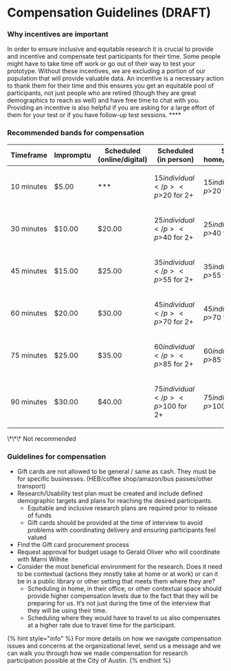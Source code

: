 # Compensation Guidelines (DRAFT)

### **Why incentives are important**

In order to ensure inclusive and equitable research it is crucial to provide and incentive and compensate test participants for their time. Some people might have to take time off work or go out of their way to test your prototype. Without these incentives, we are excluding a portion of our population that will provide valuable data. An incentive is a necessary action to thank them for their time and this ensures you get an equitable pool of participants, not just people who are retired (though they are great demographics to reach as well) and have free time to chat with you. Providing an incentive is also helpful if you are asking for a large effort of them for your test or if you have follow-up test sessions. \*\*\*\*

### **Recommended bands for compensation**

| **Timeframe** | Impromptu | Scheduled (online/digital) | **Scheduled (in person)**                  | **Scheduled (in home/office/contextual)**  |
| ------------- | --------- | -------------------------- | ------------------------------------------ | ------------------------------------------ |
| 10 minutes    | $5.00     | \*\*\*                     | <p>$15 individual</p><p>$20 for 2+<br></p> | <p>$15 individual</p><p>$20 for 2+<br></p> |
| 30 minutes    | $10.00    | $20.00                     | <p>$25 individual</p><p>$40 for 2+</p>     | <p>$25 individual</p><p>$40 for 2+</p>     |
| 45 minutes    | $15.00    | $25.00                     | <p>$35 individual</p><p>$55 for 2+</p>     | <p>$35 individual</p><p>$55 for 2+</p>     |
| 60 minutes    | $20.00    | $30.00                     | <p>$45 individual</p><p>$70 for 2+</p>     | <p>$45 individual</p><p>$70 for 2+</p>     |
| 75 minutes    | $25.00    | $35.00                     | <p>$60 individual</p><p>$85 for 2+</p>     | <p>$60 individual</p><p>$85 for 2+</p>     |
| 90 minutes    | $30.00    | $40.00                     | <p>$75 individual</p><p>$100 for 2+</p>    | <p>$75 individual</p><p>$100 for 2+</p>    |

\\\*\\\*\\\* Not recommended

### **Guidelines for compensation**

* Gift cards are not allowed to be general / same as cash. They must be for specific businesses. (HEB/coffee shop/amazon/bus passes/other transport)
* Research/Usability test plan must be created and include defined demographic targets and plans for reaching the desired participants.
  * Equitable and inclusive research plans are required prior to release of funds
  * Gift cards should be provided at the time of interview to avoid problems with coordinating delivery and ensuring participants feel valued
* Find the Gift card procurement process&#x20;
* Request approval for budget usage to Gerald Oliver who will coordinate with Marni Wilhite
* Consider the most beneficial environment for the research. Does it need to be contextual (actions they mostly take at home or at work) or can it be in a public library or other setting that meets them where they are?
  * Scheduling in home, in their office, or other contextual space should provide higher compensation levels due to the fact that they will be preparing for us. It’s not just during the time of the interview that they will be using their time.
  * Scheduling where they would have to travel to us also compensates at a higher rate due to travel time for the participant.

{% hint style="info" %}
For more details on how we navigate compensation issues and concerns at the organizational level, send us a message and we can walk you through how we made compensation for research participation possible at the City of Austin.
{% endhint %}
